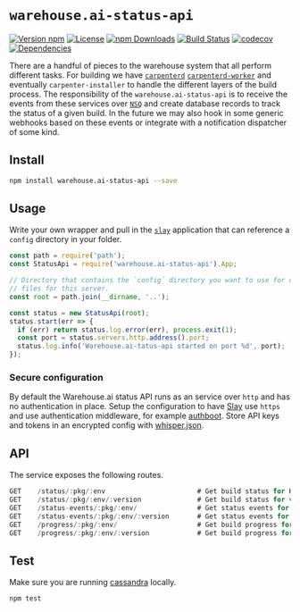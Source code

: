 # `warehouse.ai-status-api`

[![Version npm](https://img.shields.io/npm/v/warehouse.ai-status-api.svg?style=flat-square)](https://www.npmjs.com/package/warehouse.ai-status-api)
[![License](https://img.shields.io/npm/l/warehouse.ai-status-api.svg?style=flat-square)](https://github.com/warehouseai/warehouse.ai-status-api/blob/master/LICENSE)
[![npm Downloads](https://img.shields.io/npm/dm/warehouse.ai-status-api.svg?style=flat-square)](https://npmcharts.com/compare/warehouse.ai-status-api?minimal=true)
[![Build Status](https://travis-ci.org/warehouseai/warehouse.ai-status-api.svg?branch=master)](https://travis-ci.org/warehouseai/warehouse.ai-status-api)
[![codecov](https://codecov.io/gh/godaddy/warehouse.ai-status-api/branch/master/graph/badge.svg)](https://codecov.io/gh/godaddy/warehouse.ai-status-api)
[![Dependencies](https://img.shields.io/david/warehouseai/warehouse.ai-status-api.svg?style=flat-square)](https://github.com/warehouseai/warehouse.ai-status-api/blob/master/package.json)

There are a handful of pieces to the warehouse system that all perform different
tasks. For building we have [`carpenterd`][carpenterd]
[`carpenterd-worker`][carpenterd-worker] and
eventually `carpenter-installer` to handle the different layers of the build
process. The responsibility of the `warehouse.ai-status-api` is to receive the
events from these services over [`NSQ`][nsq] and create database records to
track the status of a given build. In the future we may also hook in some
generic webhooks based on these events or integrate with a notification
dispatcher of some kind.

## Install

```sh
npm install warehouse.ai-status-api --save
```

## Usage

Write your own wrapper and pull in the [`slay`][Slay] application that can reference
a `config` directory in your folder.

```js
const path = require('path');
const StatusApi = require('warehouse.ai-status-api').App;

// Directory that contains the `config` directory you want to use for config
// files for this server.
const root = path.join(__dirname, '..');

const status = new StatusApi(root);
status.start(err => {
  if (err) return status.log.error(err), process.exit(1);
  const port = status.servers.http.address().port;
  status.log.info('Warehouse.ai-tatus-api started on port %d', port);
});
```

### Secure configuration

By default the Warehouse.ai status API runs as an service over `http` and has
no authentication in place. Setup the configuration to have [Slay] use `https`
and use authentication middleware, for example [authboot]. Store API keys and
tokens in an encrypted config with [whisper.json][whisper].

## API

The service exposes the following routes.

```scala
GET    /status/:pkg/:env                       # Get build status for HEAD
GET    /status/:pkg/:env/:version              # Get build status for version
GET    /status-events/:pkg/:env/               # Get status events for HEAD
GET    /status-events/:pkg/:env/:version       # Get status events for version
GET    /progress/:pkg/:env/                    # Get build progress for HEAD
GET    /progress/:pkg/:env/:version            # Get build progress for HEAD
```

## Test

Make sure you are running [cassandra] locally.

```sh
npm test
```

[nsq]: https://nsq.io/
[carpenterd]: https://github.com/godaddy/carpenterd
[carpenterd-worker]: https://github.com/godaddy/carpenterd-worker
[cassandra]: https://cassandra.apache.org/
[Slay]: https://github.com/godaddy/slay
[authboot]: https://github.com/warehouseai/authboot
[whisper]: https://github.com/jcrugzz/whisper.json

